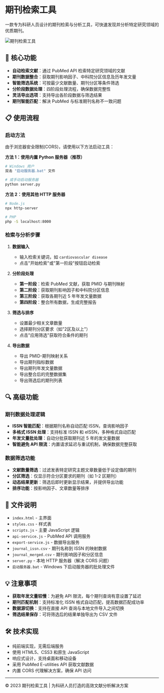 # 期刊检索工具

一款专为科研人员设计的期刊检索与分析工具，可快速发现并分析特定研究领域的优质期刊。

![期刊检索工具](https://img.shields.io/badge/科研工具-期刊检索-blue.svg)

## 🌟 核心功能

- **自动检索文献**：通过 PubMed API 检索特定研究领域的文献
- **期刊数据整合**：获取期刊影响因子、中科院分区信息及历年发文量
- **智能筛选系统**：可按最少文献数量、期刊分区等条件筛选
- **分阶段数据处理**：四阶段处理流程，确保数据完整性
- **灵活导出选项**：支持导出各阶段数据与筛选结果
- **期刊智能匹配**：解决 PubMed 与标准期刊名称不一致问题

## 📋 使用流程

### 启动方法

由于浏览器安全限制(CORS)，请使用以下方法启动工具：

**方法 1：使用内置 Python 服务器（推荐）**

```bash
# Windows 用户
双击 "启动服务器.bat" 文件

# 或手动启动服务器
python server.py
```

**方法 2：使用其他 HTTP 服务器**

```bash
# Node.js
npx http-server

# PHP
php -S localhost:8000
```

### 检索与分析步骤

1. **数据输入**
   - 输入检索关键词，如 `cardiovascular disease`
   - 点击"开始检索"或"第一阶段"按钮启动检索

2. **分阶段处理**
   - **第一阶段**：检索 PubMed 文献，获取 PMID 与期刊映射
   - **第二阶段**：获取期刊影响因子和中科院分区信息
   - **第三阶段**：获取各期刊近 5 年年发文量数据
   - **第四阶段**：整合所有数据，生成完整报告

3. **筛选与排序**
   - 设置最少相关文章数量
   - 选择期刊分区要求（如"2区及以上"）
   - 点击"应用筛选"获取符合条件的期刊

4. **导出数据**
   - 导出 PMID-期刊映射关系
   - 导出期刊指标数据
   - 导出期刊年发文量数据
   - 导出整合后的完整数据集
   - 导出筛选后的期刊列表

## 🔍 高级功能

### 期刊数据处理逻辑

- **ISSN 智能匹配**：根据期刊名称自动匹配 ISSN，查询影响因子
- **多格式 ISSN 处理**：支持标准 ISSN 和 eISSN，多种格式自动匹配
- **年发文量批处理**：自动分批获取期刊近 5 年的发文量数据
- **智能避免 API 限流**：内置请求延迟与重试机制，确保数据完整获取

### 数据筛选功能

- **文献数量筛选**：过滤发表特定研究主题文章数量低于设定值的期刊
- **分区筛选**：仅显示符合分区要求的期刊（如 1-2 区期刊）
- **动态结果更新**：筛选后即时更新显示结果，并提供导出功能
- **排序功能**：按影响因子、文章数量等排序

## 🧰 文件说明

- `index.html` - 主界面
- `styles.css` - 样式表
- `scripts.js` - 主要 JavaScript 逻辑
- `api-service.js` - PubMed API 调用服务
- `export-service.js` - 数据导出服务
- `journal_issn.csv` - 期刊名称到 ISSN 的映射数据
- `journal_merged.csv` - 期刊影响因子和分区信息
- `server.py` - 本地 HTTP 服务器（解决 CORS 问题）
- `启动服务器.bat` - Windows 下启动服务器的批处理文件

## 💡 注意事项

- **获取年发文量较慢**：为避免 API 限流，每个期刊查询有意设置了延迟
- **期刊匹配机制**：支持标准化 ISSN 格式自动匹配，提高数据匹配成功率
- **数据源切换**：支持在直接 API 查询与本地文件导入之间切换
- **筛选结果保存**：可将筛选后的结果单独导出为 CSV 文件

## 🛠 技术实现

- 纯前端实现，无需后端服务
- 使用 HTML5、CSS3 和原生 JavaScript
- 响应式设计，支持桌面和移动设备
- 采用 PubMed E-utilities API 获取文献数据
- 内置 CORS 代理解决方案，确保 API 访问

---

© 2023 期刊检索工具 | 为科研人员打造的高效文献分析解决方案 